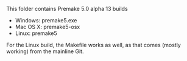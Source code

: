This folder contains Premake 5.0 alpha 13 builds

- Windows: premake5.exe
- Mac OS X: premake5-osx
- Linux: premake5

For the Linux build, the Makefile works as well, as that comes (mostly working)
from the mainline Git.
